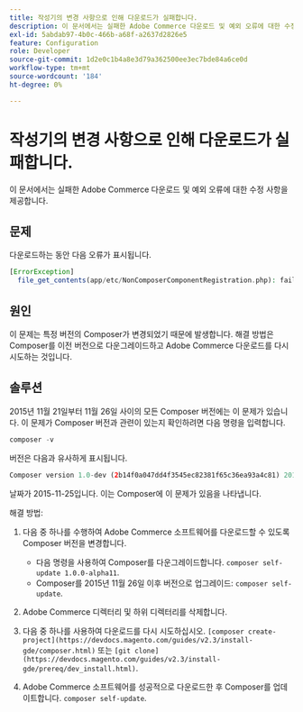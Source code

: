 ```yaml
---
title: 작성기의 변경 사항으로 인해 다운로드가 실패합니다.
description: 이 문서에서는 실패한 Adobe Commerce 다운로드 및 예외 오류에 대한 수정 사항을 제공합니다.
exl-id: 5abdab97-4b0c-466b-a68f-a2637d2826e5
feature: Configuration
role: Developer
source-git-commit: 1d2e0c1b4a8e3d79a362500ee3ec7bde84a6ce0d
workflow-type: tm+mt
source-wordcount: '184'
ht-degree: 0%

---
```


# 작성기의 변경 사항으로 인해 다운로드가 실패합니다.

이 문서에서는 실패한 Adobe Commerce 다운로드 및 예외 오류에 대한 수정 사항을 제공합니다.

## 문제

다운로드하는 동안 다음 오류가 표시됩니다.

```php
[ErrorException]
  file_get_contents(app/etc/NonComposerComponentRegistration.php): failed to open stream: No such file or directory
```

## 원인

이 문제는 특정 버전의 Composer가 변경되었기 때문에 발생합니다. 해결 방법은 Composer를 이전 버전으로 다운그레이드하고 Adobe Commerce 다운로드를 다시 시도하는 것입니다.

## 솔루션

2015년 11월 21일부터 11월 26일 사이의 모든 Composer 버전에는 이 문제가 있습니다. 이 문제가 Composer 버전과 관련이 있는지 확인하려면 다음 명령을 입력합니다.

```php
composer -v
```

버전은 다음과 유사하게 표시됩니다.

```php
Composer version 1.0-dev (2b14f0a047dd4f3545ec82381f65c36ea93a4c81) 2015-11-25 17:13:09
```

날짜가 2015-11-25입니다. 이는 Composer에 이 문제가 있음을 나타냅니다.

해결 방법:

1. 다음 중 하나를 수행하여 Adobe Commerce 소프트웨어를 다운로드할 수 있도록 Composer 버전을 변경합니다.

   * 다음 명령을 사용하여 Composer를 다운그레이드합니다. `composer self-update 1.0.0-alpha11`.
   * Composer를 2015년 11월 26일 이후 버전으로 업그레이드: `composer self-update`.

1. Adobe Commerce 디렉터리 및 하위 디렉터리를 삭제합니다.
1. 다음 중 하나를 사용하여 다운로드를 다시 시도하십시오. `[composer create-project](https://devdocs.magento.com/guides/v2.3/install-gde/composer.html)` 또는 `[git clone](https://devdocs.magento.com/guides/v2.3/install-gde/prereq/dev_install.html)`.
1. Adobe Commerce 소프트웨어를 성공적으로 다운로드한 후 Composer를 업데이트합니다. `composer self-update`.

